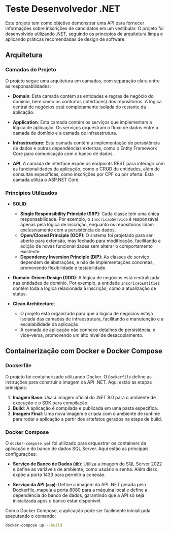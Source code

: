 # Teste Desenvolvedor .NET

Este projeto tem como objetivo demonstrar uma API para fornecer informações sobre inscrições de candidatos em um vestibular. O projeto foi desenvolvido utilizando .NET, seguindo os princípios de arquitetura limpa e aplicando práticas recomendadas de design de software.

## Arquitetura

### Camadas do Projeto

O projeto segue uma arquitetura em camadas, com separação clara entre as responsabilidades:

- **Domain**: Esta camada contém as entidades e regras de negócio do domínio, bem como os contratos (interfaces) dos repositórios. A lógica central de negócios está completamente isolada do restante da aplicação.
  
- **Application**: Esta camada contém os serviços que implementam a lógica de aplicação. Os serviços orquestram o fluxo de dados entre a camada de domínio e a camada de infraestrutura.

- **Infrastructure**: Esta camada contém a implementação de persistência de dados e outras dependências externas, como o Entity Framework Core para comunicação com o banco de dados.

- **API**: A camada de interface expõe os endpoints REST para interagir com as funcionalidades da aplicação, como o CRUD de entidades, além de consultas específicas, como inscrições por CPF ou por oferta. Esta camada utiliza o ASP.NET Core.

### Princípios Utilizados

- **SOLID**: 
  - **Single Responsibility Principle (SRP)**: Cada classe tem uma única responsabilidade. Por exemplo, o `InscricaoService` é responsável apenas pela lógica de inscrição, enquanto os repositórios lidam exclusivamente com a persistência de dados.
  - **Open/Closed Principle (OCP)**: O sistema foi projetado para ser aberto para extensão, mas fechado para modificação, facilitando a adição de novas funcionalidades sem alterar o comportamento existente.
  - **Dependency Inversion Principle (DIP)**: As classes de serviço dependem de abstrações, e não de implementações concretas, promovendo flexibilidade e testabilidade.

- **Domain-Driven Design (DDD)**: A lógica de negócios está centralizada nas entidades de domínio. Por exemplo, a entidade `InscricaoEntities` contém toda a lógica relacionada à inscrição, como a atualização de status.

- **Clean Architecture**: 
  - O projeto está organizado para que a lógica de negócios esteja isolada das camadas de infraestrutura, facilitando a manutenção e a escalabilidade da aplicação.
  - A camada de aplicação não conhece detalhes de persistência, e vice-versa, promovendo um alto nível de desacoplamento.

## Containerização com Docker e Docker Compose

### Dockerfile

O projeto foi containerizado utilizando Docker. O `Dockerfile` define as instruções para construir a imagem da API .NET. Aqui estão as etapas principais:

1. **Imagem Base**: Usa a imagem oficial do .NET 8.0 para o ambiente de execução e o SDK para compilação.
2. **Build**: A aplicação é compilada e publicada em uma pasta específica.
3. **Imagem Final**: Uma nova imagem é criada com o ambiente de runtime para rodar a aplicação a partir dos artefatos gerados na etapa de build.

### Docker Compose

O `docker-compose.yml` foi utilizado para orquestrar os containers da aplicação e do banco de dados SQL Server. Aqui estão as principais configurações:

- **Serviço de Banco de Dados (`db`)**: Utiliza a imagem do SQL Server 2022 e define as variáveis de ambiente, como usuário e senha. Além disso, expõe a porta 1433 para permitir a conexão.
  
- **Serviço da API (`app`)**: Define a imagem da API .NET gerada pelo Dockerfile, mapeia a porta 8080 para a máquina local e define a dependência do banco de dados, garantindo que a API só seja inicializada após o banco estar disponível.

Com o Docker Compose, a aplicação pode ser facilmente inicializada executando o comando:

```bash
docker-compose up --build
